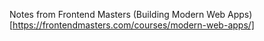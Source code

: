 Notes from Frontend Masters (Building Modern Web Apps)[https://frontendmasters.com/courses/modern-web-apps/]
